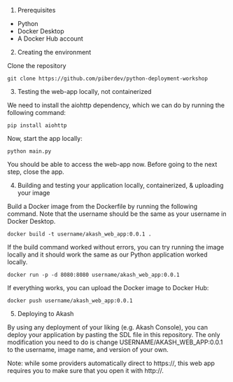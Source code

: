 1. Prerequisites

- Python
- Docker Desktop
- A Docker Hub account

2. Creating the environment

Clone the repository

```
git clone https://github.com/piberdev/python-deployment-workshop
```

3. Testing the web-app locally, not containerized

We need to install the aiohttp dependency, which we can do by running the following command:

```
pip install aiohttp
```

Now, start the app locally:

```
python main.py
```

You should be able to access the web-app now. Before going to the next step, close the app.

4. Building and testing your application locally, containerized, & uploading your image

Build a Docker image from the Dockerfile by running the following command. Note that the username should be the same as your username in Docker Desktop.

```
docker build -t username/akash_web_app:0.0.1 .
```

If the build command worked without errors, you can try running the image locally and it should work the same as our Python application worked locally.

```
docker run -p -d 8080:8080 username/akash_web_app:0.0.1
```

If everything works, you can upload the Docker image to Docker Hub:

```
docker push username/akash_web_app:0.0.1
```

5. Deploying to Akash

By using any deployment of your liking (e.g. Akash Console), you can deploy your application by pasting the SDL file in this repository. The only modification you need to do is change USERNAME/AKASH_WEB_APP:0.0.1 to the username, image name, and version of your own. 

Note: while some providers automatically direct to https://, this web app requires you to make sure that you open it with http://.
